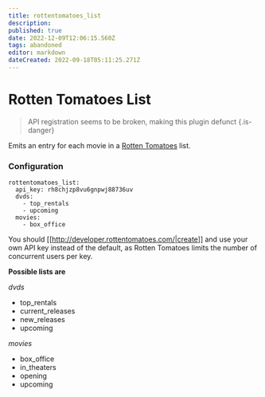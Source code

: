 ```yaml
---
title: rottentomatoes_list
description: 
published: true
date: 2022-12-09T12:06:15.560Z
tags: abandoned
editor: markdown
dateCreated: 2022-09-18T05:11:25.271Z
---
```


# Rotten Tomatoes List
> API registration seems to be broken, making this plugin defunct
{.is-danger}

Emits an entry for each movie in a [Rotten Tomatoes](http://www.rottentomatoes.com) list.

### Configuration
```
rottentomatoes_list:
  api_key: rh8chjzp8vu6gnpwj88736uv
  dvds:
    - top_rentals
    - upcoming
  movies:
    - box_office
```

You should [[http://developer.rottentomatoes.com/|create]] and use your own API key instead of the default, as Rotten Tomatoes limits the number of concurrent users per key.

**Possible lists are**

*dvds*
 * top_rentals
 * current_releases
 * new_releases
 * upcoming

*movies*
 * box_office
 * in_theaters
 * opening
 * upcoming